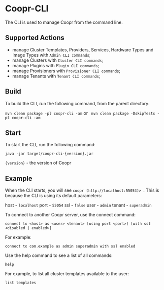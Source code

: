 Coopr-CLI
==================

 The CLI is used to manage Coopr from the command line.

## Supported Actions

 - manage Cluster Templates, Providers, Services, Hardware Types and Image Types with ```Admin CLI commands```;
 - manage Clusters with ```Cluster CLI commands```;
 - manage Plugins with ```Plugin CLI commands```;
 - manage Provisioners with ```Provisioner CLI commands```;
 - manage Tenants with ```Tenant CLI commands```; 

## Build
 
 To build the CLI, run the following command, from the parent directory:
 
 ```mvn clean package -pl coopr-cli -am``` or ``` mvn clean package -DskipTests -pl coopr-cli -am```

## Start

 To start the CLI, run the following command:
 
 ```java -jar target/coopr-cli-{version}.jar```
 
 ```{version}``` - the version of Coopr    
       
## Example
   
 When the CLI starts, you will see ```coopr (http://localhost:55054)> ```. 
 This is because the CLI is using its default parameters: 
 
  host - ```localhost```
  port - ```55054```
  ssl - ```false```
  user - ```admin```
  tenant - ```superadmin```
  
 To connect to another Coopr server, use the connect command:
 
 ```connect to <host> as <user> <tenant> [using port <port>] [with ssl <disabled | enabled>]```
 
 For example:
 
 ```connect to com.example as admin superadmin with ssl enabled```
 
 Use the help command to see a list of all commands:
  
 ```help```
 
 For example, to list all cluster templates available to the user:
 
 ```list templates```
 